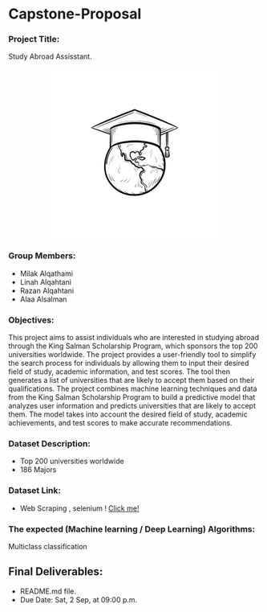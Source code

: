 # Capstone-Proposal


### Project Title:
Study Abroad Assisstant.


<div align="center">
    <img src="one.jpg">
</div> 



### Group Members:
- Milak Alqathami
- Linah Alqahtani
- Razan Alqahtani
- Alaa Alsalman

### Objectives:
This project aims to assist individuals who are interested in studying abroad through the King Salman Scholarship Program, which sponsors the top 200 universities worldwide. The project provides a user-friendly tool to simplify the search process for individuals by allowing them to input their desired field of study, academic information, and test scores. The tool then generates a list of universities that are likely to accept them based on their qualifications.
The project combines machine learning techniques and data from the King Salman Scholarship Program to build a predictive model that analyzes user information and predicts universities that are likely to accept them. The model takes into account the desired field of study, academic achievements, and test scores to make accurate recommendations.

### Dataset Description:
-  Top 200 universities worldwide
- 186 Majors 
  
### Dataset Link:
- Web Scraping  , selenium ! 
  [Click me!](https://moe.gov.sa/scholarship-program/path-emdad/index.html)




### The expected (Machine learning / Deep Learning) Algorithms:
Multiclass classification

## Final Deliverables:
- README.md file.
- Due Date: Sat, 2 Sep, at 09:00 p.m.
